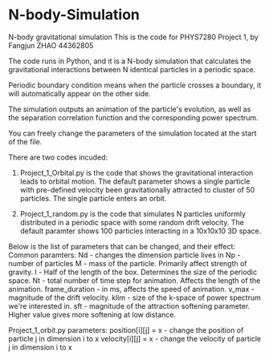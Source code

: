 # N-body-Simulation
N-body gravitational simulation
This is the code for PHYS7280 Project 1, by Fangjun ZHAO 44362805

The code runs in Python, and it is a N-body simulation that calculates the gravitational interactions between N identical particles in a periodic space.

Periodic boundary condition means when the particle crosses a boundary, it will automatically appear on the other side.

The simulation outputs an animation of the particle's evolution, as well as the separation correlation function and the corresponding power spectrum.

You can freely change the parameters of the simulation located at the start of the file.


There are two codes incuded:
1. Project_1_Orbital.py is the code that shows the gravitational interaction leads to orbital motion. The default parameter shows a single particle 
with pre-defined velocity been gravitationally attracted to cluster of 50 particles. The single particle enters an orbit. 

2. Project_1_random.py is the code that simulates N particles uniformly distributed in a periodic space with some random drift velocity. The default
paramter shows 100 particles interacting in a 10x10x10 3D space.

Below is the list of parameters that can be changed, and their effect:
Common paramters:
Nd - changes the dimension particle lives in
Np - number of particles
M - mass of the particle. Primarily affect strength of gravity.
l - Half of the length of the box. Determines the size of the periodic space.
Nt - total number of time step for animation. Affects the length of the animation.
frame_duration - in ms, affects the speed of animation.
v_max - magnitude of the drift velocity.
klim - size of the k-space of power spectrum we're interested in.
sft - magnitude of the attraction softening parameter. Higher value gives more softening at low distance.

Project_1_orbit.py parameters:
position[i][j] = x - change the position of particle j in dimension i to x
velocity[i][j] = x - change the velocity of particle j in dimension i to x
